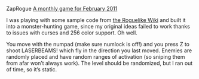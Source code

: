 ZapRogue
[A monthly game for February 2011](http://foone.wordpress.com/2011/02/28/february-game-zaprogue/)

I was playing with some sample code from [the Roguelike Wiki](http://roguebasin.roguelikedevelopment.org/index.php?title=Main_Page)
and built it into a monster-hunting game, since my original ideas failed to work thanks to issues with curses and 256 color support. Oh well.

You move with the numpad (make sure numlock is off!) and you press Z to shoot LASERBEAMS! which fly in the direction you last moved.
Enemies are randomly placed and have random ranges of activation (so sniping them from afar won’t always work). The level should be randomized, but I ran out of time, so it’s static.
